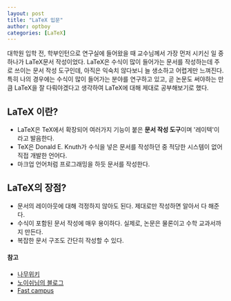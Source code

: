 ```yaml
---
layout: post
title: "LaTeX 입문"
author: optboy
categories: [LaTeX]
---
```


대학원 입학 전, 학부인턴으로 연구실에 들어왔을 때 교수님께서 가장 먼저 시키신 일 중 하나가 LaTeX문서 작성이었다.
LaTeX은 수식이 많이 들어가는 문서를 작성하는데 주로 쓰이는 문서 작성 도구인데, 아직은 익숙치 않다보니 늘 생소하고 어렵게만 느껴진다.
특히 나의 경우에는 수식이 많이 들어가는 분야를 연구하고 있고, 곧 논문도 써야하는 만큼 LaTeX을 잘 다뤄야겠다고 생각하여 LaTeX에 대해 제대로 공부해보기로 했다.

## LaTeX 이란?
- LaTeX은 TeX에서 확장되어 여러가지 기능이 붙은 **문서 작성 도구**이며 '레이텍'이라고 발음한다.
- TeX은 Donald E. Knuth가 수식을 넣은 문서를 작성하던 중 적당한 시스템이 없어 직접 개발한 언어다.
- 마크업 언어처럼 프로그래밍을 하듯 문서를 작성한다.


## LaTeX의 장점?
- 문서의 레이아웃에 대해 걱정하지 않아도 된다. 제대로만 작성하면 알아서 다 해준다.
- 수식이 포함된 문서 작성에 매우 용이하다. 실제로, 논문은 물론이고 수학 교과서까지 만든다. 
- 복잡한 문서 구조도 간단히 작성할 수 있다.




#### 참고
- [나무위키](https://namu.wiki/w/LaTeX)
- [노이쉬님의 블로그](https://blog.naver.com/noish/100047234568)
- [Fast campus](http://media.fastcampus.co.kr/knowledge/dev/latex_graduate/)
